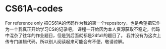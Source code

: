 # CS61A-codes
For reference only
把CS61A的代码作为我的第一个repository，也是希望把它作为一个我真正开始学习CS的记录吧。
课程一开始因为本人资源获取不稳定，代码中混杂了往年的作业题目，但是到后面就都是24fall的题目了。
我并没有为这次上传专门编辑代码，所以别人阅读起来可能会有不便，敬请谅解。
